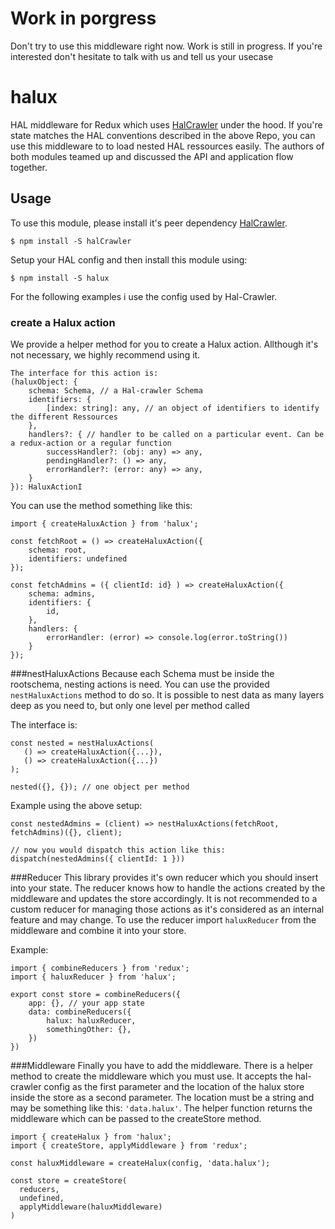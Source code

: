 # Work in porgress
Don't try to use this middleware right now. Work is still in progress.
If you're interested don't hesitate to talk with us and tell us your usecase

# halux
HAL middleware for Redux which uses [HalCrawler] under the hood.
If you're state matches the HAL conventions described in the above Repo, you can use this middleware to to load nested HAL ressources easily.
The authors of both modules teamed up and discussed the API and application flow together.

## Usage
To use this module, please install it's peer dependency [HalCrawler].
```
$ npm install -S halCrawler
```
Setup your HAL config and then install this module using:

```
$ npm install -S halux
```

For the following examples i use the config used by Hal-Crawler.

### create a Halux action
We provide a helper method for you to create a Halux action.
Allthough it's not necessary, we highly recommend using it.

```
The interface for this action is:
(haluxObject: {
	schema: Schema, // a Hal-crawler Schema
	identifiers: {
		[index: string]: any, // an object of identifiers to identify the different Ressources
	},
	handlers?: { // handler to be called on a particular event. Can be a redux-action or a regular function
		successHandler?: (obj: any) => any,
		pendingHandler?: () => any,
		errorHandler?: (error: any) => any,
	}
}): HaluxActionI
```

You can use the method something like this:

```
import { createHaluxAction } from 'halux';

const fetchRoot = () => createHaluxAction({
	schema: root,
	identifiers: undefined
});

const fetchAdmins = ({ clientId: id} ) => createHaluxAction({
	schema: admins,
	identifiers: {
		id,
	},
	handlers: {
		errorHandler: (error) => console.log(error.toString())
	}
});
```

###nestHaluxActions
Because each Schema must be inside the rootschema, nesting actions is need.
You can use the provided `nestHaluxActions` method to do so.
It is possible to nest data as many layers deep as you need to, but only one level per method called

The interface is:
 ```
const nested = nestHaluxActions(
	() => createHaluxAction({...}), 
	() => createHaluxAction({...})
);

nested({}, {}); // one object per method
 ```

Example using the above setup:
```
const nestedAdmins = (client) => nestHaluxActions(fetchRoot, fetchAdmins)({}, client);

// now you would dispatch this action like this:
dispatch(nestedAdmins({ clientId: 1 }))
```


###Reducer
This library provides it's own reducer which you should insert into your state.
The reducer knows how to handle the actions created by the middleware and updates the store accordingly.
It is not recommended to a custom reducer for managing those actions as it's considered as an internal feature and may change.
To use the reducer import `haluxReducer` from the middleware and combine it into your store.

Example:

```
import { combineReducers } from 'redux';
import { haluxReducer } from 'halux';

export const store = combineReducers({
	app: {}, // your app state
	data: combineReducers({
		halux: haluxReducer,
		somethingOther: {},
	})
})
```

###Middleware
Finally you have to add the middleware.
There is a helper method to create the middleware which you must use.
It accepts the hal-crawler config as the first parameter and the location of the halux store inside the store as a second parameter.
The location must be a string and may be something like this: `'data.halux'`.
The helper function returns the middleware which can be passed to the createStore method.

```
import { createHalux } from 'halux';
import { createStore, applyMiddleware } from 'redux';

const haluxMiddleware = createHalux(config, 'data.halux');

const store = createStore(
  reducers,
  undefined,
  applyMiddleware(haluxMiddleware)
)

```

   [HalCrawler]: https://github.com/StuckiSimon/HalCrawler
